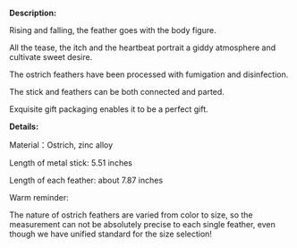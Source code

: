 **Description:**

Rising and falling, the feather goes with the body figure.

All the tease, the itch and the heartbeat portrait a giddy atmosphere and cultivate sweet desire.

The ostrich feathers have been processed with fumigation and disinfection.

The stick and feathers can be both connected and parted.

Exquisite gift packaging enables it to be a perfect gift.

**Details:**

Material：Ostrich, zinc alloy

  
Length of metal stick: 5.51 inches

Length of each feather: about 7.87 inches

Warm reminder:

The nature of ostrich feathers are varied from color to size, so the measurement can not be absolutely precise to each single feather, even though we have unified standard for the size selection!